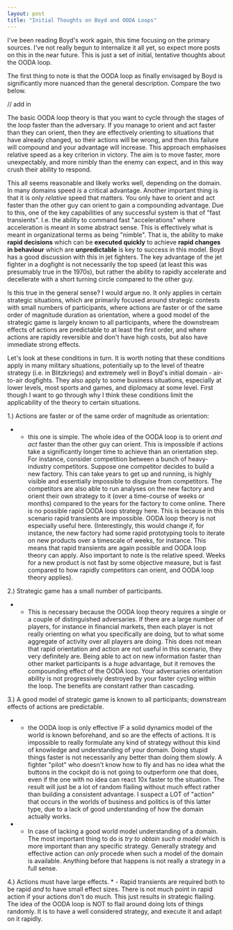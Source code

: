 ```yaml
---
layout: post
title: "Initial Thoughts on Boyd and OODA Loops"
---
```


I've been reading Boyd's work again, this time focusing on the primary sources. I've not really begun to internalize it all yet, so expect more posts on this 
in the near future. This is just a set of initial, tentative thoughts about the OODA loop.

The first thing to note is that the OODA loop as finally envisaged by Boyd is significantly more nuanced than the general description. Compare the two below.

// add in

The basic OODA loop theory is that you want to cycle through the stages of the loop faster than the adversary. If you manage to orient and act faster than they can orient,
then they are effectively orienting to situations that have already changed, so their actions will be wrong, and then this failure will compound and your advantage will increase.
This approach emphasises relative speed as a key criterion in victory. The aim is to move faster, more unexpectably, and more nimbly than the enemy can expect,
and in this way crush their ability to respond.

This all seems reasonable and likely works well, depending on the domain. In many domains speed *is* a critical advantage. Another important thing is that it is only 
*relative* speed that matters. You only have to orient and act faster than the other guy can orient to gain a compounding advantage. Due to this, one of the key capabilities
of any successful system is that of "fast transients". I.e. the ability to command fast "accelerations" where acceleration is meant in some abstract sense.
This is effectively what is meant in organizational terms as being "nimble".  That is, the ability to make **rapid decisions** which can be **executed quickly** to 
achieve **rapid changes in behaviour** which are **unpredictable** is key to success in this model. Boyd has a good discussion with this in jet fighters. 
The key advantage of the jet fighter in a dogfight is not necessarily the top speed (at least this was presumably true in the 1970s), but rather the ability to
rapidly accelerate and decellerate with a short turning circle compared to the other guy. 

Is this true in the general sense? I would argue no. It only applies in certain strategic situations, which are primarily focused around strategic contests with small numbers of participants,
where actions are faster or of the same order of magnitude duration as orientation, where a good model of the strategic game is largely known to all participants,
where the downstream effects of actions are predictable to at least the first order, and where actions are rapidly reversible and don't have high costs, but also have immediate strong effects.

Let's look at these conditions in turn. It is worth noting that these conditions apply in many military situations, potentially up to the level of theatre strategy (i.e. in Blitzkriegs)
and extremely well in Boyd's initial domain - air-to-air dogfights. They also apply to some business situations, especially at lower levels, most sports and games, and 
diplomacy at some level. First though I want to go through why I think these conditions limit the applicability of the theory to certain situations.

1.) Actions are faster or of the same order of magnitude as orientation:
  * - this one is simple. The whole idea of the OODA loop is to orient *and act* faster than the other guy can orient. This is impossible if actions take a significantly longer time to achieve
  than an orientation step. For instance, consider competition between a bunch of heavy-industry competitors. Suppose one competitor decides to build a new factory. This can take years
  to get up and running, is highly visible and essentially impossible to disguise from competitors. The competitors are also able to run analyses on the new factory and orient their own strategy to it
  (over a time-course of weeks or months) compared to the years for the factory to come online. There is no possible rapid OODA loop strategy here. This is because in this scenario
  rapid transients are impossible. OODA loop theory is not especially useful here. (Interestingly, this would change if, for instance, the new factory had some rapid prototyping tools to iterate on new products
  over a timescale of weeks, for instance. This means that rapid transients are again possible and OODA loop theory can apply. Also important to note is the relative speed. Weeks for a new product is not 
  fast by some objective measure, but is fast compared to how rapidly competitors can orient, and OODA loop theory applies).
 
2.) Strategic game has a small number of participants.
  * - This is necessary because the OODA loop theory requires a single or a couple of distinguished adversaries. If there are a large number of players, for instance in financial markets,
  then each player is not really orienting on what you specifically are doing, but to what some aggregate of activity over all players are doing. This does not mean that rapid orientation and 
  action are not useful in this scenario, they very definitely are. Being able to act on new information faster than other market participants is a *huge* advantage, but it removes the compounding 
  effect of the OODA loop. Your adversaries orientation ability is not progressively destroyed by your faster cycling within the loop. The benefits are constant rather than cascading.
  
 3.) A good model of strategic game is known to all participants; downstream effects of actions are predictable. 
  *  - the OODA loop is only effective IF a solid dynamics model of the world is known beforehand, and so are the effects of actions. It is impossible to really formulate any kind of strategy
  without this kind of knowledge and understanding of your domain. Doing stupid things faster is not necessarily any better than doing them slowly. A fighter "pilot" who doesn't know how to fly and has
  no idea what the buttons in the cockpit do is not going to outperform one that does, even if the one with no idea can react 10x faster to the situation. The result will just be a lot of random flailing
  without much effect rather than building a consistent advantage. I suspect a LOT of "action" that occurs in the worlds of business and politics is of this latter type,
  due to a lack of good understanding of how the domain actually works.
  
  * - In case of lacking a good world model understanding of a domain. The most important thing to do is *try to obtain such a model* which is more important than any specific strategy. 
  Generally strategy and effective action can *only* procede when such a model of the domain is available. Anything before that happens is not really a strategy in a full sense.
  
  4.) Actions must have large effects. 
    *  - Rapid transients are required both to be rapid *and* to have small effect sizes. There is not much point in rapid action if your actions don't do much.
  This just results in strategic flailing. The idea of the OODA loop is NOT to flail around doing lots of things randomly. It is to have a well considered strategy, and execute it and adapt on it
  rapidly.
  
 

